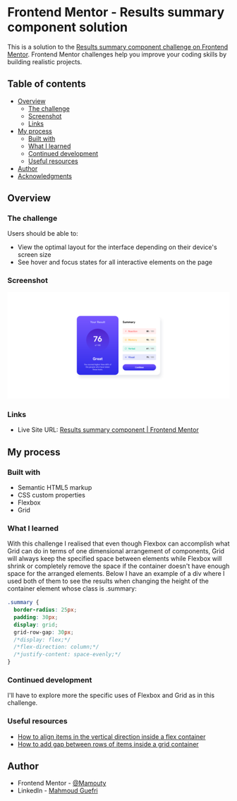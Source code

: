 # Frontend Mentor - Results summary component solution

This is a solution to the [Results summary component challenge on Frontend Mentor](https://www.frontendmentor.io/challenges/results-summary-component-CE_K6s0maV). Frontend Mentor challenges help you improve your coding skills by building realistic projects. 
## Table of contents

- [Overview](#overview)
    - [The challenge](#the-challenge)
    - [Screenshot](#screenshot)
    - [Links](#links)
- [My process](#my-process)
    - [Built with](#built-with)
    - [What I learned](#what-i-learned)
    - [Continued development](#continued-development)
    - [Useful resources](#useful-resources)
- [Author](#author)
- [Acknowledgments](#acknowledgments)

## Overview

### The challenge

Users should be able to:

- View the optimal layout for the interface depending on their device's screen size
- See hover and focus states for all interactive elements on the page

### Screenshot

![](./Screenshot%20Frontend%20Mentor%20Results%20summary%20component.png)


### Links

- Live Site URL: [Results summary component | Frontend Mentor](https://transcendent-gingersnap-38f0a6.netlify.app/)

## My process

### Built with

- Semantic HTML5 markup
- CSS custom properties
- Flexbox
- Grid

### What I learned

With this challenge I realised that even though Flexbox can accomplish what Grid can do in terms of one dimensional arrangement of components, Grid will always keep the specified space between elements while Flexbox will shrink or completely remove the space if the container doesn't have enough space for the arranged elements.
Below I have an example of a div where I used both of them to see the results when changing the height of the container element whose class is .summary:

```css
.summary {
  border-radius: 25px;
  padding: 30px;
  display: grid;
  grid-row-gap: 30px;
  /*display: flex;*/
  /*flex-direction: column;*/
  /*justify-content: space-evenly;*/
}
```


### Continued development

I'll have to explore more the specific uses of Flexbox and Grid as in this challenge.


### Useful resources

- [How to align items in the vertical direction inside a flex container](https://www.freecodecamp.org/learn/responsive-web-design/css-flexbox/align-elements-using-the-justify-content-property) 
- [How to add gap between rows of items inside a grid container](https://www.freecodecamp.org/learn/responsive-web-design/css-grid/create-a-row-gap-using-grid-row-gap)

## Author
- Frontend Mentor - [@Mamouty](https://www.frontendmentor.io/profile/Mamouty)
- LinkedIn - [Mahmoud Guefri](https://www.linkedin.com/in/mahmoud-guefri-6b0269193/)
